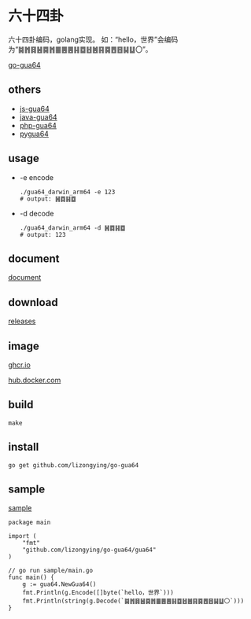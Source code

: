 # 六十四卦

六十四卦编码，golang实现。
如：“hello，世界”会编码为“䷯䷬䷿䷶䷸䷬䷀䷌䷌䷎䷼䷲䷰䷳䷸䷘䷔䷭䷒〇”。

[go-gua64](https://github.com/lizongying/go-gua64)

## others

* [js-gua64](https://github.com/lizongying/js-gua64)
* [java-gua64](https://github.com/lizongying/java-gua64)
* [php-gua64](https://github.com/lizongying/php-gua64)
* [pygua64](https://github.com/lizongying/pygua64)

## usage

* -e encode
    ```shell
    ./gua64_darwin_arm64 -e 123   
    # output: ䷽䷺䷎䷼
    ```
* -d decode
    ```shell
    ./gua64_darwin_arm64 -d ䷽䷺䷎䷼   
    # output: 123
    ```

## document

[document](https://pkg.go.dev/github.com/lizongying/go-gua64)

## download

[releases](https://github.com/lizongying/go-gua64/releases/latest)

## image

[ghcr.io](https://github.com/lizongying/go-gua64/pkgs/container/go-gua64)

[hub.docker.com](https://hub.docker.com/r/lizongying/go-gua64)

## build

```shell
make
```

## install

```
go get github.com/lizongying/go-gua64
```

## sample

[sample](./sample)

```
package main

import (
	"fmt"
	"github.com/lizongying/go-gua64/gua64"
)

// go run sample/main.go
func main() {
	g := gua64.NewGua64()
	fmt.Println(g.Encode([]byte(`hello，世界`)))
	fmt.Println(string(g.Decode(`䷯䷬䷿䷶䷸䷬䷀䷌䷌䷎䷼䷲䷰䷳䷸䷘䷔䷭䷒〇`)))
}
```